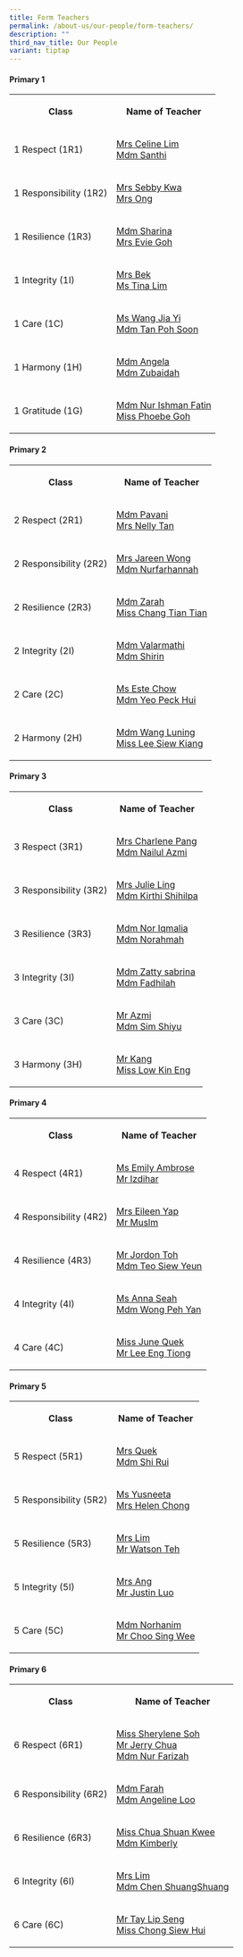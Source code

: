```yaml
---
title: Form Teachers
permalink: /about-us/our-people/form-teachers/
description: ""
third_nav_title: Our People
variant: tiptap
---
```

<h4>Primary 1</h4>
<table style="minWidth: 50px">
<colgroup>
<col>
<col>
</colgroup>
<tbody>
<tr>
<th rowspan="1" colspan="1">
<p>Class</p>
</th>
<th rowspan="1" colspan="1">
<p>Name of Teacher</p>
</th>
</tr>
<tr>
<td rowspan="1" colspan="1">
<p>1 Respect (1R1)</p>
</td>
<td rowspan="1" colspan="1">
<p><a href="mailto:neo_sie_ling@schools.gov.sg" rel="noopener nofollow" target="_blank">Mrs Celine Lim</a> 
<br><a href="mailto:Santhi_Vardeewell@schools.gov.sg" rel="noopener nofollow" target="_blank">Mdm Santhi</a>
</p>
</td>
</tr>
<tr>
<td rowspan="1" colspan="1">
<p>1 Responsibility (1R2)</p>
</td>
<td rowspan="1" colspan="1">
<p><a href="mailto:kwa_yan_teng@schools.gov.sg" rel="noopener nofollow" target="_blank">Mrs Sebby Kwa</a> 
<br><a href="mailto:pang_cui_ling@schools.gov.sg" rel="noopener nofollow" target="_blank">Mrs Ong</a>
</p>
</td>
</tr>
<tr>
<td rowspan="1" colspan="1">
<p>1 Resilience (1R3)</p>
</td>
<td rowspan="1" colspan="1">
<p><a href="mailto:sharina_mohd_tahale@schools.gov.sg" rel="noopener nofollow" target="_blank">Mdm Sharina</a>
<br><a href="mailto:evie_quah@schools.gov.sg" rel="noopener nofollow" target="_blank">Mrs Evie Goh</a>
</p>
</td>
</tr>
<tr>
<td rowspan="1" colspan="1">
<p>1 Integrity (1I)</p>
</td>
<td rowspan="1" colspan="1">
<p><a href="mailto:tan_xiuling@schools.gov.sg" rel="noopener nofollow" target="_blank">Mrs Bek</a> 
<br><a href="mailto:lim_hwee_tin_a@schools.gov.sg" rel="noopener nofollow" target="_blank">Ms Tina Lim</a>
</p>
</td>
</tr>
<tr>
<td rowspan="1" colspan="1">
<p>1 Care (1C)</p>
</td>
<td rowspan="1" colspan="1">
<p><a href="mailto:Wang_Jia_Yi@schools.gov.sg" rel="noopener nofollow" target="_blank">Ms Wang Jia Yi</a>
<br><a href="mailto:tan_poh_soon@schools.gov.sg" rel="noopener nofollow" target="_blank">Mdm Tan Poh Soon</a>
</p>
</td>
</tr>
<tr>
<td rowspan="1" colspan="1">
<p>1 Harmony (1H)</p>
</td>
<td rowspan="1" colspan="1">
<p><a href="mailto:tan_shi_fern@schools.gov.sg" rel="noopener nofollow" target="_blank">Mdm Angela</a> 
<br><a href="mailto:zubaidah_othman@schools.gov.sg" rel="noopener nofollow" target="_blank">Mdm Zubaidah</a>
</p>
</td>
</tr>
<tr>
<td rowspan="1" colspan="1">
<p>1 Gratitude (1G)</p>
</td>
<td rowspan="1" colspan="1">
<p><a href="mailto:Nur_Ishmah_Fatin_Rahim@schools.gov.sg" rel="noopener nofollow" target="_blank">Mdm Nur Ishman Fatin</a> 
<br><a href="mailto:phoebe_goh@schools.gov.sg" rel="noopener nofollow" target="_blank">Miss Phoebe Goh</a>
</p>
</td>
</tr>
</tbody>
</table>
<h4>Primary 2</h4>
<table style="minWidth: 50px">
<colgroup>
<col>
<col>
</colgroup>
<tbody>
<tr>
<th rowspan="1" colspan="1">
<p>Class</p>
</th>
<th rowspan="1" colspan="1">
<p>Name of Teacher</p>
</th>
</tr>
<tr>
<td rowspan="1" colspan="1">
<p>2 Respect (2R1)</p>
</td>
<td rowspan="1" colspan="1">
<p><a href="mailto:pavani_krishna_samy@schools.gov.sg" rel="noopener nofollow" target="_blank">Mdm Pavani</a>
<br><a href="mailto:teo_siok_eng@schools.gov.sg" rel="noopener nofollow" target="_blank">Mrs Nelly Tan</a>
</p>
</td>
</tr>
<tr>
<td rowspan="1" colspan="1">
<p>2 Responsibility (2R2)</p>
</td>
<td rowspan="1" colspan="1">
<p><a href="mailto:ng_kah_leng@schools.gov.sg" rel="noopener nofollow" target="_blank">Mrs Jareen Wong</a>
<br><a href="mailto:nurfarhannah_hazmi@schools.gov.sg" rel="noopener nofollow" target="_blank">Mdm Nurfarhannah</a>
</p>
</td>
</tr>
<tr>
<td rowspan="1" colspan="1">
<p>2 Resilience (2R3)</p>
</td>
<td rowspan="1" colspan="1">
<p><a href="mailto:zahrah_mohamed_abbas@schools.gov.sg" rel="noopener nofollow" target="_blank">Mdm Zarah</a>
<br><a href="mailto:Chang_Tiantian@schools.gov.sg" rel="noopener nofollow" target="_blank">Miss Chang Tian Tian</a>
</p>
</td>
</tr>
<tr>
<td rowspan="1" colspan="1">
<p>2 Integrity (2I)</p>
</td>
<td rowspan="1" colspan="1">
<p><a href="mailto:valarmathi_a@schools.gov.sg" rel="noopener nofollow" target="_blank">Mdm Valarmathi</a>
<br><a href="mailto:shirin_osman@schools.gov.sg" rel="noopener nofollow" target="_blank">Mdm Shirin</a>
</p>
</td>
</tr>
<tr>
<td rowspan="1" colspan="1">
<p>2 Care (2C)</p>
</td>
<td rowspan="1" colspan="1">
<p><a href="mailto:este_chow@schools.gov.sg" rel="noopener nofollow" target="_blank">Ms Este Chow</a> 
<br><a href="mailto:yeo_peck_hui@schools.gov.sg" rel="noopener nofollow" target="_blank">Mdm Yeo Peck Hui</a>
</p>
</td>
</tr>
<tr>
<td rowspan="1" colspan="1">
<p>2 Harmony (2H)</p>
</td>
<td rowspan="1" colspan="1">
<p><a href="wang_luning@schools.gov.sg" rel="noopener nofollow" target="_blank">Mdm Wang Luning</a>
<br><a href="lee_siew_kiang@schools.gov.sg" rel="noopener nofollow" target="_blank">Miss Lee Siew Kiang</a>
</p>
</td>
</tr>
</tbody>
</table>
<h4>Primary 3</h4>
<table style="minWidth: 50px">
<colgroup>
<col>
<col>
</colgroup>
<tbody>
<tr>
<th rowspan="1" colspan="1">
<p>Class</p>
</th>
<th rowspan="1" colspan="1">
<p>Name of Teacher</p>
</th>
</tr>
<tr>
<td rowspan="1" colspan="1">
<p>3 Respect (3R1)</p>
</td>
<td rowspan="1" colspan="1">
<p><a href="lee_shu_qi_charlene@schools.gov.sg" rel="noopener nofollow" target="_blank">Mrs Charlene Pang</a>
<br><a href="nailul_azmi_ismail@schools.gov.sg" rel="noopener nofollow" target="_blank">Mdm Nailul Azmi</a>
</p>
</td>
</tr>
<tr>
<td rowspan="1" colspan="1">
<p>3 Responsibility (3R2)</p>
</td>
<td rowspan="1" colspan="1">
<p><a href="julie_wong@schools.gov.sg" rel="noopener nofollow" target="_blank">Mrs Julie Ling</a>
<br><a href="Kirthi_Shihlpa_Pillai@schools.gov.sg" rel="noopener nofollow" target="_blank">Mdm Kirthi Shihilpa</a>
</p>
</td>
</tr>
<tr>
<td rowspan="1" colspan="1">
<p>3 Resilience (3R3)</p>
</td>
<td rowspan="1" colspan="1">
<p><a href="nor_iqmalia_saharudin@schools.gov.sg" rel="noopener nofollow" target="_blank">Mdm Nor Iqmalia</a>
<br><a href="norahmah_haron@schools.gov.sg" rel="noopener nofollow" target="_blank">Mdm Norahmah</a>
</p>
</td>
</tr>
<tr>
<td rowspan="1" colspan="1">
<p>3 Integrity (3I)</p>
</td>
<td rowspan="1" colspan="1">
<p><a href="zatty_sabrina_mohd_razif@schools.gov.sg" rel="noopener nofollow" target="_blank">Mdm Zatty sabrina</a>
<br><a href="Fadhilah_Mohamed_Faiz@schools.gov.sg" rel="noopener nofollow" target="_blank">Mdm Fadhilah</a>
</p>
</td>
</tr>
<tr>
<td rowspan="1" colspan="1">
<p>3 Care (3C)</p>
</td>
<td rowspan="1" colspan="1">
<p><a href="azmi_kasim@schools.gov.sg" rel="noopener nofollow" target="_blank">Mr Azmi</a>
<br><a href="SIM_Shiyu@schools.gov.sg" rel="noopener nofollow" target="_blank">Mdm Sim Shiyu</a>
</p>
</td>
</tr>
<tr>
<td rowspan="1" colspan="1">
<p>3 Harmony (3H)</p>
</td>
<td rowspan="1" colspan="1">
<p><a href="kang_yong_ngee@schools.gov.sg" rel="noopener nofollow" target="_blank">Mr Kang</a> 
<br><a href="low_kin_eng@schools.gov.sg" rel="noopener nofollow" target="_blank">Miss Low Kin Eng</a>
</p>
</td>
</tr>
</tbody>
</table>
<h4>Primary 4</h4>
<table style="minWidth: 50px">
<colgroup>
<col>
<col>
</colgroup>
<tbody>
<tr>
<th rowspan="1" colspan="1">
<p>Class</p>
</th>
<th rowspan="1" colspan="1">
<p>Name of Teacher</p>
</th>
</tr>
<tr>
<td rowspan="1" colspan="1">
<p>4 Respect (4R1)</p>
</td>
<td rowspan="1" colspan="1">
<p><a href="emily_ambrose@schools.gov.sg" rel="noopener nofollow" target="_blank">Ms Emily Ambrose</a>
<br><a href="Muhammad_Izdihar_Othman@schools.gov.sg" rel="noopener nofollow" target="_blank">Mr Izdihar</a>
</p>
</td>
</tr>
<tr>
<td rowspan="1" colspan="1">
<p>4 Responsibility (4R2)</p>
</td>
<td rowspan="1" colspan="1">
<p><a href="soh_chin_ping_eileen@schools.gov.sg" rel="noopener nofollow" target="_blank">Mrs Eileen Yap</a>
<br><a href="muslim_mohamed_amin@schools.gov.sg" rel="noopener nofollow" target="_blank">Mr Muslm</a>
</p>
</td>
</tr>
<tr>
<td rowspan="1" colspan="1">
<p>4 Resilience (4R3)</p>
</td>
<td rowspan="1" colspan="1">
<p><a href="Jordan_Toh_YueXuan@schools.gov.sg" rel="noopener nofollow" target="_blank">Mr Jordon Toh</a>
<br><a href="teo_siew_yeun@schools.gov.sg" rel="noopener nofollow" target="_blank">Mdm Teo Siew Yeun</a>
</p>
</td>
</tr>
<tr>
<td rowspan="1" colspan="1">
<p>4 Integrity (4I)</p>
</td>
<td rowspan="1" colspan="1">
<p><a href="seah_jia_xin_anna@schools.gov.sg" rel="noopener nofollow" target="_blank">Ms Anna Seah</a>
<br><a href="wong_peh_yan@schools.gov.sg" rel="noopener nofollow" target="_blank">Mdm Wong Peh Yan</a>
</p>
</td>
</tr>
<tr>
<td rowspan="1" colspan="1">
<p>4 Care (4C)</p>
</td>
<td rowspan="1" colspan="1">
<p><a href="quek_siew_lan@schools.gov.sg" rel="noopener nofollow" target="_blank">Miss June Quek</a>
<br><a href="lee_eng_tiong@schools.gov.sg" rel="noopener nofollow" target="_blank">Mr Lee Eng Tiong</a>
</p>
</td>
</tr>
</tbody>
</table>
<h4>Primary 5</h4>
<table style="minWidth: 50px">
<colgroup>
<col>
<col>
</colgroup>
<tbody>
<tr>
<th rowspan="1" colspan="1">
<p>Class</p>
</th>
<th rowspan="1" colspan="1">
<p>Name of Teacher</p>
</th>
</tr>
<tr>
<td rowspan="1" colspan="1">
<p>5 Respect (5R1)</p>
</td>
<td rowspan="1" colspan="1">
<p><a href="sham_pui_yue@schools.gov.sg" rel="noopener nofollow" target="_blank">Mrs Quek</a> 
<br><a href="shi_rui@schools.gov.sg" rel="noopener nofollow" target="_blank">Mdm Shi Rui</a>
</p>
</td>
</tr>
<tr>
<td rowspan="1" colspan="1">
<p>5 Responsibility (5R2)</p>
</td>
<td rowspan="1" colspan="1">
<p><a href="yusneeta_md_yusof@schools.gov.sg" rel="noopener nofollow" target="_blank">Ms Yusneeta</a>
<br><a href="helen_low_kwee_fong@schools.gov.sg" rel="noopener nofollow" target="_blank">Mrs Helen Chong</a>
</p>
</td>
</tr>
<tr>
<td rowspan="1" colspan="1">
<p>5 Resilience (5R3)</p>
</td>
<td rowspan="1" colspan="1">
<p><a href="ho_qingxi_natalie@schools.gov.sg" rel="noopener nofollow" target="_blank">Mrs Lim</a>
<br><a href="teh_chiew_hwa_watson@schools.gov.sg" rel="noopener nofollow" target="_blank">Mr Watson Teh</a>
</p>
</td>
</tr>
<tr>
<td rowspan="1" colspan="1">
<p>5 Integrity (5I)</p>
</td>
<td rowspan="1" colspan="1">
<p><a href="seah_sock_luang_adeline@schools.gov.sg" rel="noopener nofollow" target="_blank">Mrs Ang</a>
<br><a href="justin_luo_yanzhong@schools.gov.sg" rel="noopener nofollow" target="_blank">Mr Justin Luo</a>
</p>
</td>
</tr>
<tr>
<td rowspan="1" colspan="1">
<p>5 Care (5C)</p>
</td>
<td rowspan="1" colspan="1">
<p><a href="norhanim_hashim@schools.gov.sg" rel="noopener nofollow" target="_blank">Mdm Norhanim</a>
<br><a href="choo_sing_wee@schools.gov.sg" rel="noopener nofollow" target="_blank">Mr Choo Sing Wee</a>
</p>
</td>
</tr>
</tbody>
</table>
<h4>Primary 6</h4>
<table style="minWidth: 50px">
<colgroup>
<col>
<col>
</colgroup>
<tbody>
<tr>
<th rowspan="1" colspan="1">
<p>Class</p>
</th>
<th rowspan="1" colspan="1">
<p>Name of Teacher</p>
</th>
</tr>
<tr>
<td rowspan="1" colspan="1">
<p>6 Respect (6R1)</p>
</td>
<td rowspan="1" colspan="1">
<p><a href="sherylene_soh_siew_yin@schools.gov.sg" rel="noopener nofollow" target="_blank">Miss Sherylene Soh</a>
<br><a href="chua_chun_wei@schools.gov.sg" rel="noopener nofollow" target="_blank">Mr Jerry Chua</a>
<br><a href="nur_farizah_roslan@schools.gov.sg" rel="noopener nofollow" target="_blank">Mdm Nur Farizah</a>
</p>
</td>
</tr>
<tr>
<td rowspan="1" colspan="1">
<p>6 Responsibility (6R2)</p>
</td>
<td rowspan="1" colspan="1">
<p><a href="farah_abdul_rashid@schools.gov.sg" rel="noopener nofollow" target="_blank">Mdm Farah</a> 
<br><a href="loo_nga_hoonangeline@schools.gov.sg" rel="noopener nofollow" target="_blank">Mdm Angeline Loo</a>
</p>
</td>
</tr>
<tr>
<td rowspan="1" colspan="1">
<p>6 Resilience (6R3)</p>
</td>
<td rowspan="1" colspan="1">
<p><a href="chua_shuan_kwee@schools.gov.sg" rel="noopener nofollow" target="_blank">Miss Chua Shuan Kwee</a> 
<br><a href="kimberly_jean_aeria@schools.gov.sg" rel="noopener nofollow" target="_blank">Mdm Kimberly</a>
</p>
</td>
</tr>
<tr>
<td rowspan="1" colspan="1">
<p>6 Integrity (6I)</p>
</td>
<td rowspan="1" colspan="1">
<p><a href="quek_shi_rui@schools.gov.sg" rel="noopener nofollow" target="_blank">Mrs Lim</a> 
<br><a href="chen_shuangshuang@schools.gov.sg" rel="noopener nofollow" target="_blank">Mdm Chen ShuangShuang</a>
</p>
</td>
</tr>
<tr>
<td rowspan="1" colspan="1">
<p>6 Care (6C)</p>
</td>
<td rowspan="1" colspan="1">
<p><a href="tay_lip_seng@schools.gov.sg" rel="noopener nofollow" target="_blank">Mr Tay Lip Seng</a>
<br><a href="chong_siew_hui@schools.gov.sg" rel="noopener nofollow" target="_blank">Miss Chong Siew Hui</a>
</p>
</td>
</tr>
</tbody>
</table>
<p></p>